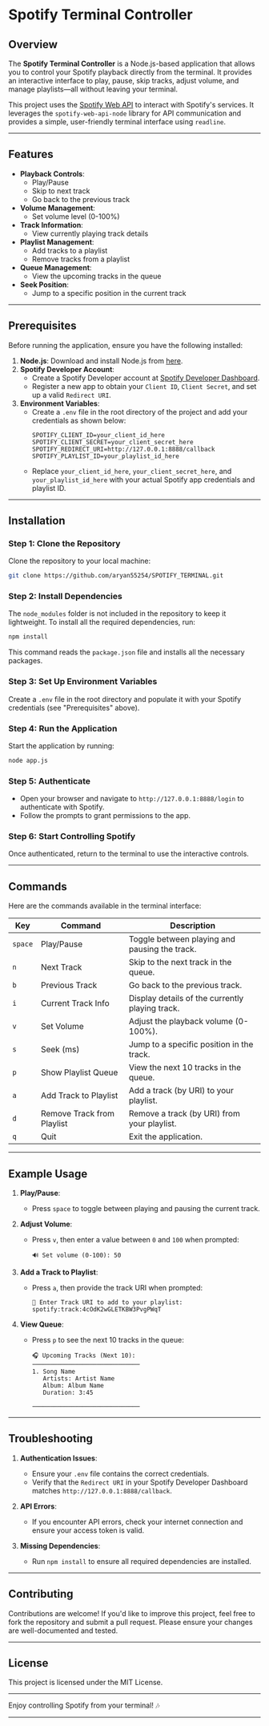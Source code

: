 # Spotify Terminal Controller

## Overview

The **Spotify Terminal Controller** is a Node.js-based application that allows you to control your Spotify playback directly from the terminal. It provides an interactive interface to play, pause, skip tracks, adjust volume, and manage playlists—all without leaving your terminal.

This project uses the [Spotify Web API](https://developer.spotify.com/documentation/web-api/) to interact with Spotify's services. It leverages the `spotify-web-api-node` library for API communication and provides a simple, user-friendly terminal interface using `readline`.

---

## Features

- **Playback Controls**:
  - Play/Pause
  - Skip to next track
  - Go back to the previous track
- **Volume Management**:
  - Set volume level (0-100%)
- **Track Information**:
  - View currently playing track details
- **Playlist Management**:
  - Add tracks to a playlist
  - Remove tracks from a playlist
- **Queue Management**:
  - View the upcoming tracks in the queue
- **Seek Position**:
  - Jump to a specific position in the current track

---

## Prerequisites

Before running the application, ensure you have the following installed:

1. **Node.js**: Download and install Node.js from [here](https://nodejs.org/).
2. **Spotify Developer Account**:
   - Create a Spotify Developer account at [Spotify Developer Dashboard](https://developer.spotify.com/dashboard/).
   - Register a new app to obtain your `Client ID`, `Client Secret`, and set up a valid `Redirect URI`.
3. **Environment Variables**:
   - Create a `.env` file in the root directory of the project and add your credentials as shown below:
     ```env
     SPOTIFY_CLIENT_ID=your_client_id_here
     SPOTIFY_CLIENT_SECRET=your_client_secret_here
     SPOTIFY_REDIRECT_URI=http://127.0.0.1:8888/callback
     SPOTIFY_PLAYLIST_ID=your_playlist_id_here
     ```
   - Replace `your_client_id_here`, `your_client_secret_here`, and `your_playlist_id_here` with your actual Spotify app credentials and playlist ID.

---

## Installation

### Step 1: Clone the Repository
Clone the repository to your local machine:
```bash
git clone https://github.com/aryan55254/SPOTIFY_TERMINAL.git

```

### Step 2: Install Dependencies
The `node_modules` folder is not included in the repository to keep it lightweight. To install all the required dependencies, run:
```bash
npm install
```
This command reads the `package.json` file and installs all the necessary packages.

### Step 3: Set Up Environment Variables
Create a `.env` file in the root directory and populate it with your Spotify credentials (see "Prerequisites" above).

### Step 4: Run the Application
Start the application by running:
```bash
node app.js
```

### Step 5: Authenticate
- Open your browser and navigate to `http://127.0.0.1:8888/login` to authenticate with Spotify.
- Follow the prompts to grant permissions to the app.

### Step 6: Start Controlling Spotify
Once authenticated, return to the terminal to use the interactive controls.

---

## Commands

Here are the commands available in the terminal interface:

| Key | Command                              | Description                                   |
|-----|--------------------------------------|-----------------------------------------------|
| `space` | Play/Pause                          | Toggle between playing and pausing the track. |
| `n`      | Next Track                          | Skip to the next track in the queue.          |
| `b`      | Previous Track                      | Go back to the previous track.                |
| `i`      | Current Track Info                  | Display details of the currently playing track. |
| `v`      | Set Volume                          | Adjust the playback volume (0-100%).          |
| `s`      | Seek (ms)                           | Jump to a specific position in the track.     |
| `p`      | Show Playlist Queue                 | View the next 10 tracks in the queue.         |
| `a`      | Add Track to Playlist               | Add a track (by URI) to your playlist.        |
| `d`      | Remove Track from Playlist          | Remove a track (by URI) from your playlist.   |
| `q`      | Quit                                | Exit the application.                         |

---

## Example Usage

1. **Play/Pause**:
   - Press `space` to toggle between playing and pausing the current track.

2. **Adjust Volume**:
   - Press `v`, then enter a value between `0` and `100` when prompted:
     ```
     🔊 Set volume (0-100): 50
     ```

3. **Add a Track to Playlist**:
   - Press `a`, then provide the track URI when prompted:
     ```
     🔎 Enter Track URI to add to your playlist: spotify:track:4cOdK2wGLETKBW3PvgPWqT
     ```

4. **View Queue**:
   - Press `p` to see the next 10 tracks in the queue:
     ```
     🎧 Upcoming Tracks (Next 10):
     ──────────────────────────────
     1. Song Name
        Artists: Artist Name
        Album: Album Name
        Duration: 3:45

     ──────────────────────────────
     ```

---

## Troubleshooting

1. **Authentication Issues**:
   - Ensure your `.env` file contains the correct credentials.
   - Verify that the `Redirect URI` in your Spotify Developer Dashboard matches `http://127.0.0.1:8888/callback`.

2. **API Errors**:
   - If you encounter API errors, check your internet connection and ensure your access token is valid.

3. **Missing Dependencies**:
   - Run `npm install` to ensure all required dependencies are installed.

---

## Contributing

Contributions are welcome! If you'd like to improve this project, feel free to fork the repository and submit a pull request. Please ensure your changes are well-documented and tested.

---

## License

This project is licensed under the MIT License.

---

Enjoy controlling Spotify from your terminal! 🎶

---
